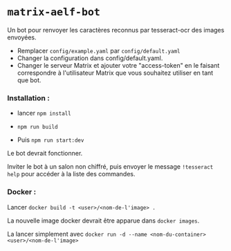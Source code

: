 # `matrix-aelf-bot`

Un bot pour renvoyer les caractères reconnus par tesseract-ocr des images envoyées.

- Remplacer `config/example.yaml` par `config/default.yaml`
- Changer la configuration dans config/default.yaml.
- Changer le serveur Matrix et ajouter votre "access-token" en le faisant correspondre à l'utilisateur Matrix que vous souhaitez utiliser en tant que bot.

### Installation :

- lancer `npm install`

- `npm run build`

- Puis `npm run start:dev`

Le bot devrait fonctionner.

Inviter le bot à un salon non chiffré, puis envoyer le message `!tesseract help` pour accéder à la liste des commandes.

### Docker :

Lancer `docker build -t <user>/<nom-de-l'image> .`

La nouvelle image docker devrait être apparue dans `docker images`.

La lancer simplement avec `docker run -d --name <nom-du-container> <user>/<nom-de-l'image>`
